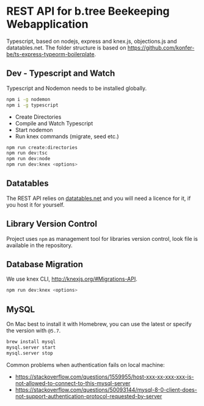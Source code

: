 # REST API for b.tree Beekeeping Webapplication

Typescript, based on nodejs, express and knex.js, objections.js and datatables.net. The folder structure is based on <https://github.com/konfer-be/ts-express-typeorm-boilerplate>.

## Dev - Typescript and Watch

Typescript and Nodemon needs to be installed globally.

```bash
npm i -g nodemon
npm i -g typescript
```

- Create Directories
- Compile and Watch Typescript
- Start nodemon
- Run knex commands (migrate, seed etc.)

```bash
npm run create:directories 
npm run dev:tsc 
npm run dev:node
npm run dev:knex <options>
```

## Datatables

The REST API relies on [datatables.net](https://editor.datatables.net/) and you will need a licence for it, if you host it for yourself.

## Library Version Control

Project uses `npm` as management tool for libraries version control, look file is available in the repository.

## Database Migration

We use knex CLI, <http://knexjs.org/#Migrations-API>.

```bash
npm run dev:knex <options>
```

## MySQL

 On Mac best to install it with Homebrew, you can use the latest or specify the version with `@5.7`.

```bash
brew install mysql
mysql.server start
mysql.server stop
```

Common problems when authentication fails on local machine:

- <https://stackoverflow.com/questions/1559955/host-xxx-xx-xxx-xxx-is-not-allowed-to-connect-to-this-mysql-server>
- <https://stackoverflow.com/questions/50093144/mysql-8-0-client-does-not-support-authentication-protocol-requested-by-server>
